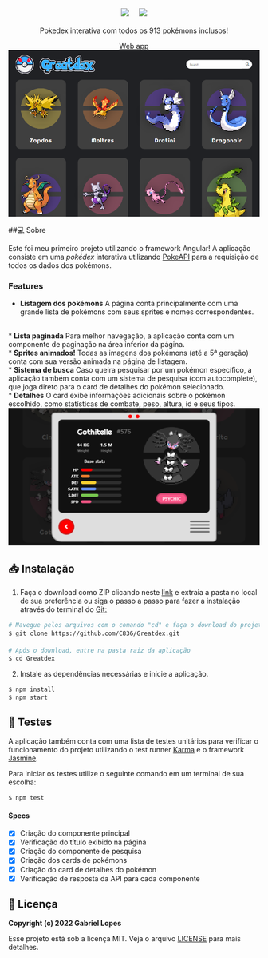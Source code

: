 <div align="center">
<img height="100px" src="https://greatdex.vercel.app/favicon.ico">⠀⠀<img height="90px" src="https://fontmeme.com/permalink/220623/7b01aa96611cd88095830ba04bf3e3f8.png">
</br>
</br>
Pokedex interativa com todos os 913 pokémons inclusos!

[Web app](https://greatdex.vercel.app/)</br>
<img src="src/assets/img/README_cover.png">
</div>

##💻 Sobre

Este foi meu primeiro projeto utilizando o framework Angular! A aplicação consiste em uma <i>pokédex</i> interativa utilizando [PokeAPI](https://pokeapi.co/) para a requisição de todos os dados dos pokémons.

### Features

* <b>Listagem dos pokémons</b>
A página conta principalmente com uma grande lista de pokémons com seus sprites e nomes correspondentes.
</br>
* <b>Lista paginada</b>
Para melhor navegação, a aplicação conta com um componente de paginação na área inferior da página.
</br>
* <b>Sprites animados!</b>
Todas as imagens dos pokémons (até a 5ª geração) conta com sua versão animada na página de listagem.
</br>
* <b>Sistema de busca</b>
Caso queira pesquisar por um pokémon específico, a aplicação também conta com um sistema de pesquisa (com autocomplete), que joga direto para o card de detalhes do pokémon selecionado.
</br>
* <b>Detalhes</b>
O card exibe informações adicionais sobre o pokémon escolhido, como statísticas de combate, peso, altura, id e seus tipos.

</br>
<img src="./src/assets/img/README_card.png"></img>

## 📥 Instalação
1. Faça o download como ZIP clicando neste [link](https://github.com/C836/Greatdex/archive/refs/heads/main.zip) e extraia a pasta no local de sua preferência ou siga o passo a passo para fazer a instalação através do terminal do [Git:](https://git-scm.com/)

```bash
# Navegue pelos arquivos com o comando "cd" e faça o download do projeto
$ git clone https://github.com/C836/Greatdex.git

# Após o download, entre na pasta raiz da aplicação
$ cd Greatdex
```

2. Instale as dependências necessárias e inicie a aplicação.
```node
$ npm install
$ npm start 
```

## 🤖 Testes
A aplicação também conta com uma lista de testes unitários para verificar o funcionamento do projeto utilizando o test runner [Karma](https://karma-runner.github.io/latest/index.html) e o framework [Jasmine](https://jasmine.github.io/).

Para iniciar os testes utilize o seguinte comando em um terminal de sua escolha:
```node
$ npm test
```

#### Specs
- [x] Criação do componente principal
- [x] Verificação do título exibido na página
- [x] Criação do componente de pesquisa
- [x] Criação dos cards de pokémons
- [x] Criação do card de detalhes do pokémon
- [x] Verificação de resposta da API para cada componente

## 📝 Licença

<b>Copyright (c) 2022 Gabriel Lopes</b>

Esse projeto está sob a licença MIT. Veja o arquivo [LICENSE](https://github.com/C836/Greatdex/blob/main/LICENSE) para mais detalhes.